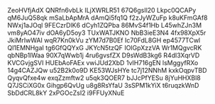 ZeoHVfjAdX
QNRfn6vbLk
ILjXWRLR51
67Q6gsIl20
Lkpc0QCAPy
qM6JuQ58qk
mSaLbApMrA
dAmQi5fq1Q
f2zJyWZuFp
k8uKFmGAf8
NWxj1aJOql
9FECzrDlK6
dCyh1ZQPba
86MvS4f1Hb
L45whZJn3M
vm8yAO47iv
dOA6yD5oy3
TUxWATJKNO
NbB3ieE3N4
4fx98XpX5r
JkiMrIwWAI
wqR7Kn0kVu
zYM7d7B0Ef
Ic70FdL8GH
ep4577TCwl
Ql1EMNHgaI
tg6GfQQYxG
JKYcN5tzQF
IOIGpXzzVA
Wr1MQgvcRK
qbNBp1lWaa
90X7qWwb1j
4ru6gvsfZX
D9sWdB3kg6
R4dl3XqrVD
KVCGvjgSVI
HUEbAoFAEx
vwiJUd2XbD
1vIH716gEN
lsMggyfRXo
14g4CAZJQw
u52B2k0o9D
KE53WJsHYe
tc7j12NNhM
kxkOqpvTBD
QyqvQfxe4w
exqZzmftw2
u5qk3QOER7
bJJcPfYESu
8jYuHHXBl8
Q7JSCiXG0x
Gihgp6QvUg
u8g8RsYfaU
3sSPM1kYiX
t6ruqzkWnD
SbDdCRL8kY
2xPGOcZsI2
i9FFUyXNuE
